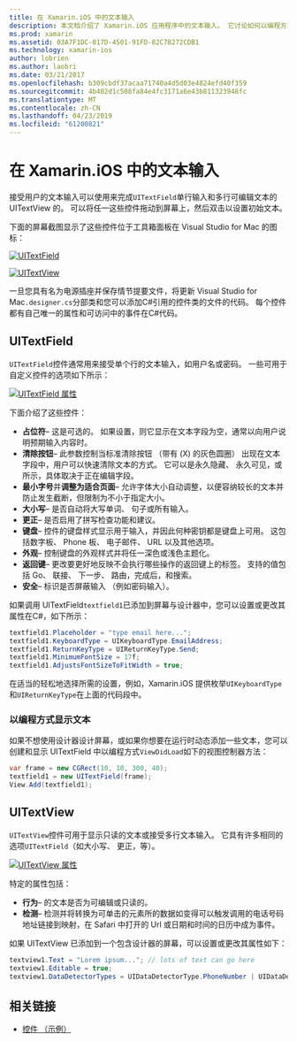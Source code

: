 ```yaml
---
title: 在 Xamarin.iOS 中的文本输入
description: 本文档介绍了 Xamarin.iOS 应用程序中的文本输入。 它讨论如何以编程方式和 iOS 设计器使用 UITextField 和 UITextVIew。
ms.prod: xamarin
ms.assetid: 03A7F1DC-017D-4501-91FD-82C78272CDB1
ms.technology: xamarin-ios
author: lobrien
ms.author: laobri
ms.date: 03/21/2017
ms.openlocfilehash: b309cbdf37acaa71740a4d5d03e4824efd40f359
ms.sourcegitcommit: 4b402d1c508fa84e4fc3171a6e43b811323948fc
ms.translationtype: MT
ms.contentlocale: zh-CN
ms.lasthandoff: 04/23/2019
ms.locfileid: "61200821"
---
```

# <a name="text-input-in-xamarinios"></a>在 Xamarin.iOS 中的文本输入

接受用户的文本输入可以使用来完成`UITextField`单行输入和多行可编辑文本的 UITextView 的。 可以将任一这些控件拖动到屏幕上，然后双击以设置初始文本。

下面的屏幕截图显示了这些控件位于工具箱面板在 Visual Studio for Mac 的图标：

 [![](text-input-images/image11a.png "UITextField")](text-input-images/image11a.png#lightbox)

 [![](text-input-images/image13a.png "UITextView")](text-input-images/image13a.png#lightbox)

一旦您具有名为电源插座并保存情节提要文件，将更新 Visual Studio for Mac`.designer.cs`分部类和您可以添加C#引用的控件类的文件的代码。 每个控件都有自己唯一的属性和可访问中的事件在C#代码。

 <a name="UITextField" />


## <a name="uitextfield"></a>UITextField

`UITextField`控件通常用来接受单个行的文本输入，如用户名或密码。 一些可用于自定义控件的选项如下所示：

 [![](text-input-images/image15a.png "UITextField 属性")](text-input-images/image15a.png#lightbox)

下面介绍了这些控件：

-  **占位符**– 这是可选的。 如果设置，则它显示在文本字段为空，通常以向用户说明预期输入内容时。
-  **清除按钮**– 此参数控制当标准清除按钮 （带有 (X) 的灰色圆圈） 出现在文本字段中，用户可以快速清除文本的方式。 它可以是永久隐藏、 永久可见，或所示，具体取决于正在编辑字段。
-  **最小字号**并**调整为适合页面**– 允许字体大小自动调整，以便容纳较长的文本并防止发生截断，但限制为不小于指定大小。
-  **大小写**– 是否自动将大写单词、 句子或所有输入。
-  **更正**– 是否启用了拼写检查功能和建议。
-  **键盘**– 控件的键盘样式显示用于输入，并因此何种密钥都是键盘上可用。 这包括数字板、 Phone 板、 电子邮件、 URL 以及其他选项。
-  **外观**– 控制键盘的外观样式并将任一深色或浅色主题化。
-  **返回键**– 更改要更好地反映不会执行哪些操作的返回键上的标签。 支持的值包括 Go、 联接、 下一步、 路由，完成后，和搜索。
-  **安全**– 标识是否屏蔽输入 （例如密码输入）。


如果调用 UITextField`textfield1`已添加到屏幕与设计器中，您可以设置或更改其属性在C#，如下所示：

```csharp
textfield1.Placeholder = "type email here...";
textfield1.KeyboardType = UIKeyboardType.EmailAddress;
textfield1.ReturnKeyType = UIReturnKeyType.Send;
textfield1.MinimumFontSize = 17f;
textfield1.AdjustsFontSizeToFitWidth = true;
```

在适当的轻松地选择所需的设置，例如，Xamarin.iOS 提供枚举`UIKeyboardType`和`UIReturnKeyType`在上面的代码段中。

### <a name="display-text-programmatically"></a>以编程方式显示文本

如果不想使用设计器设计屏幕，或如果你想要在运行时动态添加一些文本，您可以创建和显示 UITextField 中以编程方式`ViewDidLoad`如下的视图控制器方法：

```csharp
var frame = new CGRect(10, 10, 300, 40);
textfield1 = new UITextField(frame);
View.Add(textfield1);
```

 <a name="UITextView" />


## <a name="uitextview"></a>UITextView

`UITextView`控件可用于显示只读的文本或接受多行文本输入。 它具有许多相同的选项`UITextField`（如大小写、 更正，等）。

 [![](text-input-images/image16a.png "UITextView 属性")](text-input-images/image16a.png#lightbox)

特定的属性包括：

-  **行为**– 的文本是否为可编辑或只读的。
-  **检测**– 检测并将转换为可单击的元素所的数据如变得可以触发调用的电话号码地址链接到映射，在 Safari 中打开的 Url 或日期和时间的日历中成为事件。


如果 UITextView 已添加到一个包含设计器的屏幕，可以设置或更改其属性如下：

```csharp
textview1.Text = "Lorem ipsum..."; // lots of text can go here
textview1.Editable = true;
textview1.DataDetectorTypes = UIDataDetectorType.PhoneNumber | UIDataDetectorType.Link;
```



## <a name="related-links"></a>相关链接

- [控件 （示例）](https://developer.xamarin.com/samples/Controls/)

